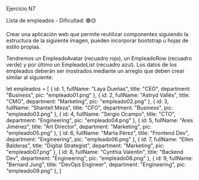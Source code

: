 Ejercicio N7 

Lista de empleados - Dificultad:  🟢🟡

Crear una aplicación web que permite reutilizar componentes siguiendo la estructura de la siguiente imagen, pueden incorporar bootstrap u hojas de estilo propias. 


Tendremos un EmpleadoAvatar (recuadro rojo), un EmpleadoRow (recuadro verde) y por último un EmpleadoList (recuadro azul).
Los datos de los empleados deberán ser mostrados mediante un arreglo que deben crear similar al siguiente:

let empleados = [
  { id: 1, fullName: "Laya Dueñas", title: "CEO", department: "Business", pic: "empleado01.png" },
  { id: 2, fullName: "Astryd Vallés", title: "CMO", department: "Marketing", pic: "empleado02.png" },
  { id: 3, fullName: "Shantell Meza", title: "CFO", department: "Business", pic: "empleado03.png" },
  { id: 4, fullName: "Sergio Ocampo", title: "CTO", department: "Engineering", pic: "empleado04.png" },
  { id: 5, fullName: "Ares Jiménez", title: "Art Director", department: "Marketing", pic: "empleado05.png" },
  { id: 6, fullName: "Marta Pérez", title: "Frontend Dev", department: "Engineering", pic: "empleado06.png" },
  { id: 7, fullName: "Ellen Balderas", title: "Digital Strategist", department: "Marketing", pic: "empleado07.png" },
  { id: 8, fullName: "Cynthia Valentín", title: "Backend Dev", department: "Engineering", pic: "empleado08.png" },
  { id: 9, fullName: "Bernard Jung", title: "DevOps Engineer", department: "Engineering", pic: "empleado09.png" },
]


